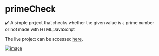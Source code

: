 # primeCheck
 
✔️ A simple project that checks whether the given value is a prime number or not made with HTML/JavaScript

The live project can be accessed [here](https://miautoofu.github.io/primeCheck/).

[![image](https://user-images.githubusercontent.com/100611122/194940267-56dc15cf-39cc-4fe3-956c-9f6ebab25a67.png)](https://miautoofu.github.io/primeCheck/)
